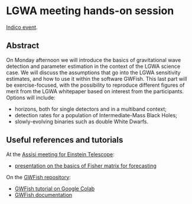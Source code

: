 # LGWA meeting hands-on session

[Indico event](https://indico.ict.inaf.it/event/2782/timetable/#20241007).

## Abstract

On Monday afternoon we will introduce the basics of gravitational wave detection and parameter estimation in the context of the LGWA science case.
We will discuss the assumptions that go into the LGWA sensitivity estimates, and how to use it within the software GWFish.
This last part will be exercise-focused, with the possibility to reproduce different figures of merit from the LGWA whitepaper based on interest from the participants. Options will include:
- horizons, both for single detectors and in a multiband context;
- detection rates for a population of Intermediate-Mass Black Holes;
- slowly-evolving binaries such as double White Dwarfs.

## Useful references and tutorials

At the [Assisi meeting for Einstein Telescope](https://github.com/u-dupletsa/ET-ad-Assisi-2024-Scienza-e-Tecnologia):
- [presentation on the basics of Fisher matrix for forecasting](https://github.com/u-dupletsa/ET-ad-Assisi-2024-Scienza-e-Tecnologia/blob/main/introduction/fisher-presentation.pdf)

On the [GWFish repository](https://github.com/janosch314/GWFish):
- [GWFish tutorial on Google Colab](https://colab.research.google.com/github/janosch314/GWFish/blob/main/gwfish_tutorial.ipynb)
- [GWFish documentation](https://gwfish.readthedocs.io/en/latest/)

## 